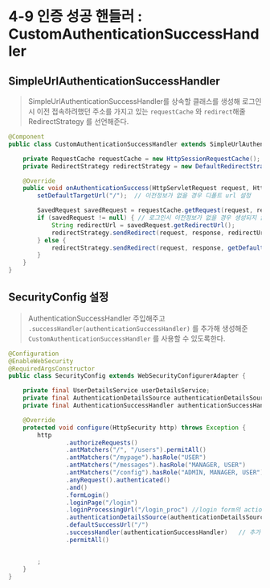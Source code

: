 # 4-9 인증 성공 핸들러 : CustomAuthenticationSuccessHandler

## SimpleUrlAuthenticationSuccessHandler 
> SimpleUrlAuthenticationSuccessHandler를 상속할 클래스를 생성해 로그인시 이전 접속하려했던 주소를 가지고 있는 `requestCache` 와  `redirect`해줄 RedirectStrategy 를 선언해준다.
```java
@Component
public class CustomAuthenticationSuccessHandler extends SimpleUrlAuthenticationSuccessHandler {

    private RequestCache requestCache = new HttpSessionRequestCache();
    private RedirectStrategy redirectStrategy = new DefaultRedirectStrategy();

    @Override
    public void onAuthenticationSuccess(HttpServletRequest request, HttpServletResponse response, Authentication authentication) throws IOException, ServletException {
        setDefaultTargetUrl("/");  // 이전정보가 없을 경우 디폴트 url 설정

        SavedRequest savedRequest = requestCache.getRequest(request, response); 
        if (savedRequest != null) { // 로그인시 이전정보가 없을 경우 생성되지 않아서 null체크
            String redirectUrl = savedRequest.getRedirectUrl();
            redirectStrategy.sendRedirect(request, response, redirectUrl);
        } else {
            redirectStrategy.sendRedirect(request, response, getDefaultTargetUrl());
        }
    }
}
```

## SecurityConfig 설정
> AuthenticationSuccessHandler 주입해주고 ` .successHandler(authenticationSuccessHandler) ` 를 추가해 생성해준 `CustomAuthenticationSuccessHandler` 를 사용할 수 있도록한다.
```java
@Configuration
@EnableWebSecurity
@RequiredArgsConstructor
public class SecurityConfig extends WebSecurityConfigurerAdapter {

    private final UserDetailsService userDetailsService;
    private final AuthenticationDetailsSource authenticationDetailsSource;
    private final AuthenticationSuccessHandler authenticationSuccessHandler;  // 추가 

    @Override
    protected void configure(HttpSecurity http) throws Exception {
        http
                .authorizeRequests()
                .antMatchers("/", "/users").permitAll()
                .antMatchers("/mypage").hasRole("USER")
                .antMatchers("/messages").hasRole("MANAGER, USER")
                .antMatchers("/config").hasRole("ADMIN, MANAGER, USER")
                .anyRequest().authenticated()
                .and()
                .formLogin()
                .loginPage("/login")
                .loginProcessingUrl("/login_proc") //login form의 action과 동일한 url로 유지해줘야한다.
                .authenticationDetailsSource(authenticationDetailsSource)
                .defaultSuccessUrl("/")
                .successHandler(authenticationSuccessHandler)   // 추가 
                .permitAll()


        ;
    }
}
```